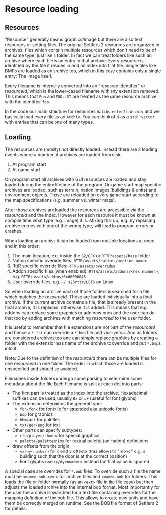 <!--
Copyright (C) 2005 - 2021 Settlers Freaks <sf-team at siedler25.org>

SPDX-License-Identifier: GPL-2.0-or-later
-->

# Resource loading

## Resources

"Resource" generally means graphics/image but there are also text resources or setting files.
The original Settlers 2 resources are organized in archives, files which contain multiple resources which don't need to be of the same type, just like a folder.
In fact we can treat folders like such an archive where each file is an entry in that archive.
Every resource is identified by the file it resides in and an index into that file.
Single files like BMPs are loaded as an archive too, which in this case contains only a single entry: The image itself.

Every filename is internally converted into an "resource identifier" or *resourceId*, which is the lower-cased filename with any extension removed.
This means that `Foo` and `FOO.LST` are treated as the same resource archive with the identifier `foo`.

In the code our main structure for resources is `libsiedler2::Archiv` and we basically load every file as an `Archiv`.
You can think of it as a `std::vector` with entries that can be one of many types.

## Loading

The resources are (mostly) not directly loaded.
Instead there are 2 loading events where a number of archives are loaded from disk:

1. At program start
2. At game start

On program start all archives with GUI resources are loaded and stay loaded during the entire lifetime of the program.
On game start map specific archives are loaded, such as terrain, nation images (buildings & units) and environment objects.
Those are reloaded on every game start according to the map specifications (e.g. summer vs. winter maps).

After those archives are loaded the resources are accessible via the *resourceId* and the index.
However for each resource it must be known at compile time what type (e.g. image) it is.
Mixing that up, e.g. by replacing archive entries with one of the wrong type, will lead to program errors or crashes.

When loading an archive it can be loaded from multiple locations at once and in this order:

1. The main location, e.g. inside the `S2/GFX` or `RTTR/assets/base` folder
2. Nation specific override files: `RTTR/assets/nations/<nation name>`
3. RttR specific override files: `RTTR/assets/overrides`
4. Addon specific files (when enabled): `RTTR/assets/addons/<hex number>`, e.g. `RTTR/assets/addons/0x000000A6`
5. User override files, e.g. `~/.s25rttr/LSTS` on Linux

So when loading an archive each of those folders is searched for a file which matches the *resourceId*.
Those are loaded individually into a final archive.
If the current archive contains a file, that is already present in the final archive, it is replaced, otherwise it is added.
This means that e.g. addons can replace some graphics or add new ones and the user can do that too by adding archives with matching *resourceId* to the user folder.

It is useful to remember that file extensions are not part of the *resourceId* and hence a `*.lst` can override a `*.bob` file and vice-versa.
And as folders are considered archives too one can simply replace graphics by creating a folder with the extensionless name of the archive to override and put `*.bmp`s into it.

Note: Due to the definition of the *resourceId* there can be multiple files for one *resourceId* in one folder.
The order in which those are loaded is unspecified and should be avoided.

Filenames inside folders undergo some parsing to determine some metadata about the file
Each filename is split at each dot into parts:

- The first part is treated as the index into the archive. Hexadecimal suffixes can be used, usually `0x` or `u+` (useful for font glyphs)
- The extension determines the general type:
  - `fon/fonx` for fonts (x for e**x**tended aka unicode fonts)
  - `bmp` for graphics
  - `bbm/act` for palettes
  - `txt/ger/eng` for text
- Other parts can specify subtypes:
  - `rle/player/shadow` for special graphics
  - `palette/paletteanims` for textual palette (animation) definitions
- draw offsets from the origin
  - `nx/ny<number>` for x and y offsets  (this allows to "move" e.g. a building such that the door is at the correct position)
  - Font glyphs use `dx/dy<number>` instead but that value is ignored

A special case are overrides for `*.bob` files:
To override such a file the name must be `<name>.bob.<ext>` for archive files and `<name>.bob` for folders.
This loads the file or folder normally (as an `<ext>` file in the file case) but then adjusts the loaded archive into the internal bob format.
Most importantly for the user the archive is searched for a text file containing overrides for the mapping definition of the bob file.
This allows to create new units and have them be correctly merged on runtime.
See the BOB file format of Settlers 2 for details.
